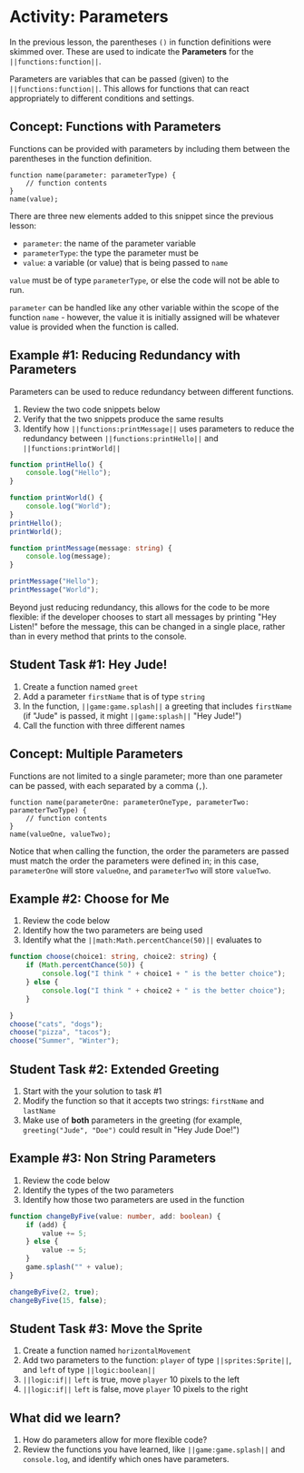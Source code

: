 # Activity: Parameters

In the previous lesson, the parentheses ``()`` in function definitions were skimmed over. These are used to indicate the **Parameters** for the ``||functions:function||``.

Parameters are variables that can be passed (given) to the ``||functions:function||``. This allows for functions that can react appropriately to different conditions and settings.

## Concept: Functions with Parameters

Functions can be provided with parameters by including them between the parentheses in the function definition.

```typescript-ignore
function name(parameter: parameterType) {
    // function contents
}
name(value);
```

There are three new elements added to this snippet since the previous lesson:

* ``parameter``: the name of the parameter variable
* ``parameterType``: the type the parameter must be
* ``value``: a variable (or value) that is being passed to ``name``

``value`` must be of type ``parameterType``, or else the code will not be able to run.

``parameter`` can be handled like any other variable within the scope of the function ``name`` - however, the value it is initially assigned will be whatever value is provided when the function is called.

## Example #1: Reducing Redundancy with Parameters

Parameters can be used to reduce redundancy between different functions.

1. Review the two code snippets below
2. Verify that the two snippets produce the same results
3. Identify how ``||functions:printMessage||`` uses parameters to reduce the redundancy between ``||functions:printHello||`` and ``||functions:printWorld||``

```typescript
function printHello() {
    console.log("Hello");
}

function printWorld() {
    console.log("World");
}
printHello();
printWorld();
```

```typescript
function printMessage(message: string) {
    console.log(message);
}

printMessage("Hello");
printMessage("World");
```

Beyond just reducing redundancy, this allows for the code to be more flexible: if the developer chooses to start all messages by printing "Hey Listen!" before the message, this can be changed in a single place, rather than in every method that prints to the console.

## Student Task #1: Hey Jude!

1. Create a function named ``greet``
2. Add a parameter ``firstName`` that is of type ``string``
3. In the function, ``||game:game.splash||`` a greeting that includes ``firstName`` (if "Jude" is passed, it might ``||game:splash||`` "Hey Jude!")
4. Call the function with three different names

## Concept: Multiple Parameters

Functions are not limited to a single parameter; more than one parameter can be passed, with each separated by a comma (``,``).

```typescript-ignore
function name(parameterOne: parameterOneType, parameterTwo: parameterTwoType) {
    // function contents
}
name(valueOne, valueTwo);
```

Notice that when calling the function, the order the parameters are passed must match the order the parameters were defined in; in this case, ``parameterOne`` will store ``valueOne``, and ``parameterTwo`` will store ``valueTwo``.

## Example #2: Choose for Me

1. Review the code below
2. Identify how the two parameters are being used
3. Identify what the ``||math:Math.percentChance(50)||`` evaluates to

```typescript
function choose(choice1: string, choice2: string) {
    if (Math.percentChance(50)) {
        console.log("I think " + choice1 + " is the better choice");
    } else {
        console.log("I think " + choice2 + " is the better choice");
    }

}
choose("cats", "dogs");
choose("pizza", "tacos");
choose("Summer", "Winter");
```

## Student Task #2: Extended Greeting

1. Start with the your solution to task #1
2. Modify the function so that it accepts two strings: ``firstName`` and ``lastName``
3. Make use of **both** parameters in the greeting (for example, ``greeting("Jude", "Doe")`` could result in "Hey Jude Doe!")

## Example #3: Non String Parameters

1. Review the code below
2. Identify the types of the two parameters
3. Identify how those two parameters are used in the function

```typescript
function changeByFive(value: number, add: boolean) {
    if (add) {
        value += 5;
    } else {
        value -= 5;
    }
    game.splash("" + value);
}

changeByFive(2, true);
changeByFive(15, false);
```

## Student Task #3: Move the Sprite

1. Create a function named ``horizontalMovement``
2. Add two parameters to the function: ``player`` of type ``||sprites:Sprite||``, and ``left`` of type ``||logic:boolean||``
3. ``||logic:if||`` ``left`` is true, move ``player`` 10 pixels to the left
4. ``||logic:if||`` ``left`` is false, move ``player`` 10 pixels to the right

## What did we learn?

1. How do parameters allow for more flexible code?
2. Review the functions you have learned, like ``||game:game.splash||`` and ``console.log``, and identify which ones have parameters.
